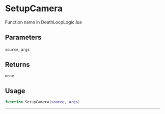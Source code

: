 # SetupCamera
Function name in DeathLoopLogic.lua
## Parameters
`source`, `args`
## Returns
`none`
## Usage
```lua
function SetupCamera(source, args)
```
---
